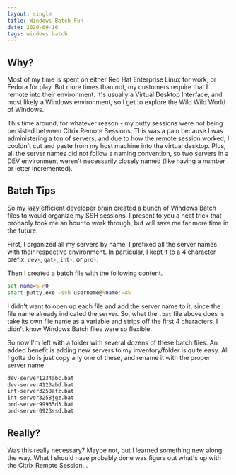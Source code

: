 ```yaml
---
layout: single
title: Windows Batch Fun
date: 2020-09-16
tags: windows batch
---
```


## Why?

Most of my time is spent on either Red Hat Enterprise Linux for work, or Fedora for play.  But more times than not, my customers require that I remote into their environment.  It's usually a Virtual Desktop Interface, and most likely a Windows environment, so I get to explore the Wild Wild World of Windows.

This time around, for whatever reason - my putty sessions were not being persisted between Citrix Remote Sessions.  This was a pain because I was administering a ton of servers, and due to how the remote session worked, I couldn't cut and paste from my host machine into the virtual desktop.  Plus, all the server names did not follow a naming convention, so two servers in a DEV environment weren't necessarily closely named (like having a number or letter incremented).

## Batch Tips
So my ~~lazy~~ efficient developer brain created a bunch of Windows Batch files to would organize my SSH sessions. I present to you a neat trick that probably took me an hour to work through, but will save me far more time in the future.

First, I organized all my servers by name.  I prefixed all the server names with their respective environment.  In particular, I kept it to a 4 character prefix: `dev-`, `qat-`, `int-`, or `prd-`.

Then I created a batch file with the following content.
```bat
set name=%~n0
start putty.exe -ssh username@%name:~4%
```

I didn't want to open up each file and add the server name to it, since the file name already indicated the server.  So, what the `.bat` file above does is take its own file name as a variable and strips off the first 4 characters.   I didn't know Windows Batch files were so flexible.

So now I'm left with a folder with several dozens of these batch files.  An added benefit is adding new servers to my inventory/folder is quite easy.  All I gotta do is just copy any one of these, and rename it with the proper server name.

```bat
dev-server1234abc.bat
dev-server4123abd.bat
int-server3258afz.bat
int-server3258jgz.bat
prd-server99935d3.bat
prd-server0923ssd.bat
```

## Really?
Was this really necessary?  Maybe not, but I learned something new along the way.  What I should have probably done was figure out what's up with the Citrix Remote Session...
